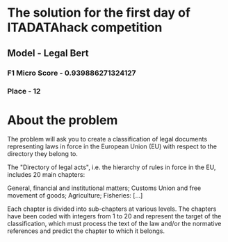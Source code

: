 # The solution for the first day of ITADATAhack competition

## Model - Legal Bert

### F1 Micro Score - 0.939886271324127
### Place - 12


# About the problem 

The problem will ask you to create a classification of legal documents representing laws in force in the European Union (EU) with respect to the directory they belong to.

The "Directory of legal acts", i.e. the hierarchy of rules in force in the EU, includes 20 main chapters:

General, financial and institutional matters;
Customs Union and free movement of goods;
Agriculture;
Fisheries:
[…]

Each chapter is divided into sub-chapters at various levels. 
The chapters have been coded with integers from 1 to 20 and represent the target of the classification, 
which must process the text of the law and/or the normative references and predict the chapter to which it belongs.

 
